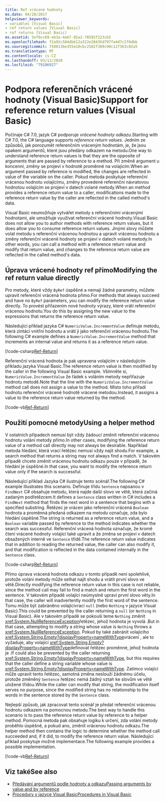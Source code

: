```yaml
---
title: Ref vrácené hodnoty
ms.date: 04/28/2017
helpviewer_keywords:
- variables [Visual Basic]
- ref return values [Visual Basic]
- ref returns [Visual Basic]
ms.assetid: 5ef0cc69-eb3a-4a67-92a2-78585f223cb5
ms.openlocfilehash: f2a92c584dbb12a322e28435d797fa4d7c2f6dbb
ms.sourcegitcommit: 7588136e355e10cbc2582f389c90c127363c02a5
ms.translationtype: MT
ms.contentlocale: cs-CZ
ms.lasthandoff: 03/12/2020
ms.locfileid: "79186927"
---
```

# <a name="support-for-reference-return-values-visual-basic"></a><span data-ttu-id="9e68e-102">Podpora referenčních vrácené hodnoty (Visual Basic)</span><span class="sxs-lookup"><span data-stu-id="9e68e-102">Support for reference return values (Visual Basic)</span></span>

<span data-ttu-id="9e68e-103">Počínaje C# 7.0, jazyk C# podporuje *vrácené hodnoty odkazu*.</span><span class="sxs-lookup"><span data-stu-id="9e68e-103">Starting with C# 7.0, the C# language supports *reference return values*.</span></span> <span data-ttu-id="9e68e-104">Jedním ze způsobů, jak porozumět referenčním vráceným hodnotám, je, že jsou opakem argumentů, které jsou předány odkazem na metodu.</span><span class="sxs-lookup"><span data-stu-id="9e68e-104">One way to understand reference return values is that they are the opposite of arguments that are passed by reference to a method.</span></span> <span data-ttu-id="9e68e-105">Při změně argument u koncenní, změny se projeví v hodnotě proměnné na volajícím.</span><span class="sxs-lookup"><span data-stu-id="9e68e-105">When an argument passed by reference is modified, the changes are reflected in value of the variable on the caller.</span></span> <span data-ttu-id="9e68e-106">Pokud metoda poskytuje referenční vrácenou hodnotu volajícímu, změny provedené referenční návratovou hodnotou volajícím se projeví v datech volané metody.</span><span class="sxs-lookup"><span data-stu-id="9e68e-106">When an method provides a reference return value to a caller, modifications made to the reference return value by the caller are reflected in the called method's data.</span></span>

<span data-ttu-id="9e68e-107">Visual Basic neumožňuje vytvářet metody s referenčními vrácenými hodnotami, ale umožňuje využívat referenční vrácené hodnoty.</span><span class="sxs-lookup"><span data-stu-id="9e68e-107">Visual Basic does not allow you to author methods with reference return values, but it does allow you to consume reference return values.</span></span> <span data-ttu-id="9e68e-108">Jinými slovy můžete volat metodu s referenční vrácenou hodnotou a upravit vrácenou hodnotu a změny referenční vrácené hodnoty se projeví v datech volané metody.</span><span class="sxs-lookup"><span data-stu-id="9e68e-108">In other words, you can call a method with a reference return value and modify that return value, and changes to the reference return value are reflected in the called method's data.</span></span>

## <a name="modifying-the-ref-return-value-directly"></a><span data-ttu-id="9e68e-109">Úprava vrácené hodnoty ref přímo</span><span class="sxs-lookup"><span data-stu-id="9e68e-109">Modifying the ref return value directly</span></span>

<span data-ttu-id="9e68e-110">Pro metody, které vždy `ByRef` úspěšné a nemají žádné parametry, můžete upravit referenční vrácená hodnota přímo.</span><span class="sxs-lookup"><span data-stu-id="9e68e-110">For methods that always succeed and have no `ByRef` parameters, you can modify the reference return value directly.</span></span> <span data-ttu-id="9e68e-111">To provést přiřazením nové hodnoty výrazy, které vrátí referenční vrácenou hodnotu.</span><span class="sxs-lookup"><span data-stu-id="9e68e-111">You do this by assigning the new value to the expressions that returns the reference return value.</span></span>

<span data-ttu-id="9e68e-112">Následující příklad jazyka C# `NumericValue.IncrementValue` definuje metodu, která zintácí vnitřní hodnotu a vrátí ji jako referenční vrácenou hodnotu.</span><span class="sxs-lookup"><span data-stu-id="9e68e-112">The following C# example defines a `NumericValue.IncrementValue` method that increments an internal value and returns it as a reference return value.</span></span>

[!code-csharp[Ref-Return](../../../../../samples/snippets/visualbasic/programming-guide/language-features/procedures/ref-returns1.cs)]

<span data-ttu-id="9e68e-113">Referenční vrácená hodnota je pak upravena volajícím v následujícím příkladu jazyka Visual Basic.</span><span class="sxs-lookup"><span data-stu-id="9e68e-113">The reference return value is then modified by the caller in the following Visual Basic example.</span></span> <span data-ttu-id="9e68e-114">Všimněte si, `NumericValue.IncrementValue` že řádek s voláním metody nepřiřazuje hodnotu metodě.</span><span class="sxs-lookup"><span data-stu-id="9e68e-114">Note that the line with the `NumericValue.IncrementValue` method call does not assign a value to the method.</span></span> <span data-ttu-id="9e68e-115">Místo toho přiřadí hodnotu referenční vrácené hodnotě vrácené metodou.</span><span class="sxs-lookup"><span data-stu-id="9e68e-115">Instead, it assigns a value to the reference return value returned by the method.</span></span>

[!code-vb[Ref-Return](../../../../../samples/snippets/visualbasic/programming-guide/language-features/procedures/use-ref-returns1.vb)]

## <a name="using-a-helper-method"></a><span data-ttu-id="9e68e-116">Použití pomocné metody</span><span class="sxs-lookup"><span data-stu-id="9e68e-116">Using a helper method</span></span>

<span data-ttu-id="9e68e-117">V ostatních případech nemusí být vždy žádoucí změnit referenční vrácenou hodnotu volání metody přímo.</span><span class="sxs-lookup"><span data-stu-id="9e68e-117">In other cases, modifying the reference return value of a method call directly may not always be desirable.</span></span> <span data-ttu-id="9e68e-118">Například metoda hledání, která vrací řetězec nemusí vždy najít shodu.</span><span class="sxs-lookup"><span data-stu-id="9e68e-118">For example, a search method that returns a string may not always find a match.</span></span> <span data-ttu-id="9e68e-119">V takovém případě chcete změnit vrácenou hodnotu odkazu pouze v případě, že hledání je úspěšné.</span><span class="sxs-lookup"><span data-stu-id="9e68e-119">In that case, you want to modify the reference return value only if the search is successful.</span></span>

<span data-ttu-id="9e68e-120">Následující příklad Jazyka C# ilustruje tento scénář.</span><span class="sxs-lookup"><span data-stu-id="9e68e-120">The following C# example illustrates this scenario.</span></span> <span data-ttu-id="9e68e-121">Definuje třídu `Sentence` napsanou v `FindNext` C# obsahuje metodu, která najde další slovo ve větě, která začíná zadaným podřetězcem.</span><span class="sxs-lookup"><span data-stu-id="9e68e-121">It defines a `Sentence` class written in C# includes a `FindNext` method that finds the next word in a sentence that begins with a specified substring.</span></span> <span data-ttu-id="9e68e-122">Řetězec je vrácen jako referenční vrácená `Boolean` hodnota a proměnná předaná odkazem na metodu označuje, zda bylo hledání úspěšné.</span><span class="sxs-lookup"><span data-stu-id="9e68e-122">The string is returned as a reference return value, and a `Boolean` variable passed by reference to the method indicates whether the search was successful.</span></span> <span data-ttu-id="9e68e-123">Referenční vrácená hodnota označuje, že kromě čtení vrácené hodnoty volající také upravit a že změna se projeví v datech obsažených interně ve `Sentence` třídě.</span><span class="sxs-lookup"><span data-stu-id="9e68e-123">The reference return value indicates that in addition to reading the returned value, the caller can also modify it, and that modification is reflected in the data contained internally in the `Sentence` class.</span></span>

[!code-csharp[Ref-Return](../../../../../samples/snippets/visualbasic/getting-started/ref-returns.cs)]

<span data-ttu-id="9e68e-124">Přímo úprava vrácená hodnota odkazu v tomto případě není spolehlivé, protože volání metody může selhat najít shodu a vrátit první slovo ve větě.</span><span class="sxs-lookup"><span data-stu-id="9e68e-124">Directly modifying the reference return value in this case is not reliable, since the method call may fail to find a match and return the first word in the sentence.</span></span> <span data-ttu-id="9e68e-125">V takovém případě volající neúmyslně upraví první slovo věty.</span><span class="sxs-lookup"><span data-stu-id="9e68e-125">In that case, the caller will inadvertently modify the first word of the sentence.</span></span> <span data-ttu-id="9e68e-126">Tomu může být zabráněno volajícívrací `null` (nebo `Nothing` v jazyce Visual Basic).</span><span class="sxs-lookup"><span data-stu-id="9e68e-126">This could be prevented by the caller returning a `null` (or `Nothing` in Visual Basic).</span></span> <span data-ttu-id="9e68e-127">Ale v takovém případě se pokouší teme `Nothing` změnit <xref:System.NullReferenceException>řetězec, jehož hodnota je vyvolá .</span><span class="sxs-lookup"><span data-stu-id="9e68e-127">But in that case, attempting to modify a string whose value is `Nothing` throws a <xref:System.NullReferenceException>.</span></span> <span data-ttu-id="9e68e-128">Pokud by také zabránit volajícího <xref:System.String.Empty?displayProperty=nameWithType>vrácení , ale to vyžaduje, aby volající <xref:System.String.Empty?displayProperty=nameWithType>definovat řetězec proměnné, jehož hodnota je .</span><span class="sxs-lookup"><span data-stu-id="9e68e-128">If could also be prevented by the caller returning <xref:System.String.Empty?displayProperty=nameWithType>, but this requires that the caller define a string variable whose value is <xref:System.String.Empty?displayProperty=nameWithType>.</span></span> <span data-ttu-id="9e68e-129">Zatímco volající může upravit tento řetězec, samotná změna neslouží žádnému účelu, protože změněný `Sentence` řetězec nemá žádný vztah ke slovům ve větě uložené třídou.</span><span class="sxs-lookup"><span data-stu-id="9e68e-129">While the caller can modify that string, the modification itself serves no purpose, since the modified string has no relationship to the words in the sentence stored by the `Sentence` class.</span></span>

<span data-ttu-id="9e68e-130">Nejlepší způsob, jak zpracovat tento scénář je předat referenční vrácenou hodnotu odkazem na pomocnou metodu.</span><span class="sxs-lookup"><span data-stu-id="9e68e-130">The best way to handle this scenario is to pass the reference return value by reference to a helper method.</span></span> <span data-ttu-id="9e68e-131">Pomocná metoda pak obsahuje logiku k určení, zda volání metody proběhlo úspěšně, a pokud ano, změnit vrácenou hodnotu odkazu.</span><span class="sxs-lookup"><span data-stu-id="9e68e-131">The helper method then contains the logic to determine whether the method call succeeded and, if it did, to modify the reference return value.</span></span> <span data-ttu-id="9e68e-132">Následující příklad poskytuje možné implementace.</span><span class="sxs-lookup"><span data-stu-id="9e68e-132">The following example provides a possible implementation.</span></span>

[!code-vb[Ref-Return](../../../../../samples/snippets/visualbasic/getting-started/ref-return-helper.vb#1)]

## <a name="see-also"></a><span data-ttu-id="9e68e-133">Viz také</span><span class="sxs-lookup"><span data-stu-id="9e68e-133">See also</span></span>

- [<span data-ttu-id="9e68e-134">Předávání argumentů podle hodnoty a odkazu</span><span class="sxs-lookup"><span data-stu-id="9e68e-134">Passing arguments by value and by reference</span></span>](passing-arguments-by-value-and-by-reference.md)
- [<span data-ttu-id="9e68e-135">Procedury v jazyce Visual Basic</span><span class="sxs-lookup"><span data-stu-id="9e68e-135">Procedures in Visual Basic</span></span>](index.md)

